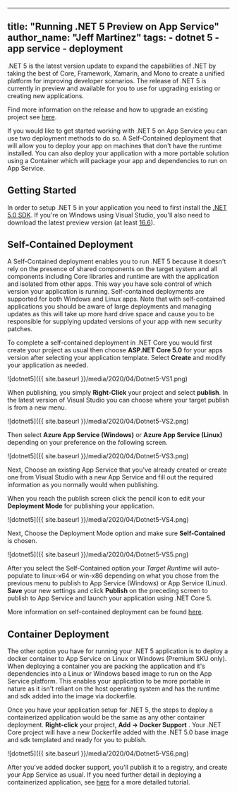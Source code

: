 
---
title: "Running .NET 5 Preview on App Service"
author_name: "Jeff Martinez"
tags:
    - dotnet 5
    - app service
    - deployment
---

.NET 5 is the latest version update to expand the capabilities of .NET by taking the best of Core, Framework, Xamarin, and Mono to create a unified platform for improving developer scenarios.  The release of .NET 5 is currently in preview and available for you to use for upgrading existing or creating new applications.

Find more information on the release and how to upgrade an existing project see [here](https://devblogs.microsoft.com/aspnet/asp-net-core-updates-in-net-5-preview-1). 

If you would like to get started working with .NET 5 on App Service you can use two deployment methods to do so.  A Self-Contained deployment that will allow you to deploy your app on machines that don't have the runtime installed. 
You can also deploy your application with a more portable solution using a Container which will package your app and dependencies to run on App Service. 

## Getting Started
In order to setup .NET 5 in your application you need to first install the [.NET 5.0 SDK]( https://dotnet.microsoft.com/download/dotnet/5.0).  If you're on Windows using Visual Studio, you'll also need to download the latest preview version (at least [16.6](https://visualstudio.microsoft.com/vs/preview/)).

## Self-Contained Deployment
A Self-Contained deployment enables you to run .NET 5 because it doesn't rely on the presence of shared components on the target system and all components including Core libraries and runtime are with the application and isolated from other apps.  This way you have sole control of which version your application is running. Self-contained deployments are supported for both Windows and Linux apps.  Note that with self-contained applications you should be aware of large deployments and managing updates as this will take up more hard drive space and cause you to be responsible for supplying updated versions of your app with new security patches.  

To complete a self-contained deployment in .NET Core you would first create your project as usual then choose **ASP.NET Core 5.0** for your apps version after selecting your application template. Select **Create** and modify your application as needed.  

![dotnet5]({{ site.baseurl }}/media/2020/04/Dotnet5-VS1.png)

When publishing, you simply **Right-Click** your project and select **publish**.  In the latest version of Visual Studio you can choose where your target publish is from a new menu.

![dotnet5]({{ site.baseurl }}/media/2020/04/Dotnet5-VS2.png)

Then select **Azure App Service (Windows)** or **Azure App Service (Linux)** depending on your preference on the following screen.

![dotnet5]({{ site.baseurl }}/media/2020/04/Dotnet5-VS3.png)

Next, Choose an existing App Service that you've already created or create one from Visual Studio with a new App Service and fill out the required information as you normally would when publishing.    

When you reach the publish screen click the pencil icon to edit your **Deployment Mode** for publishing your application.

![dotnet5]({{ site.baseurl }}/media/2020/04/Dotnet5-VS4.png)

Next, Choose the Deployment Mode option and make sure **Self-Contained** is chosen.

![dotnet5]({{ site.baseurl }}/media/2020/04/Dotnet5-VS5.png)

After you select the Self-Contained option your *Target Runtime* will auto-populate to linux-x64 or win-x86 depending on what you chose from the previous menu to publish to App Service (Windows) or App Service (Linux).
**Save** your new settings and click **Publish** on the preceding screen to publish to App Service and launch your application using .NET Core 5.

More information on self-contained deployment can be found [here](https://docs.microsoft.com/en-us/dotnet/core/deploying/).


## Container Deployment
The other option you have for running your .NET 5 application is to deploy a docker container to App Service on Linux or Windows (Premium SKU only).  When deploying a container you are packing the application and it's dependencies into a Linux or Windows based image to run on the App Service platform.  This enables your application to be more portable in nature as it isn't reliant on the host operating system and has the runtime and sdk added into the image via dockerfile.  

Once you have your application setup for .NET 5, the steps to deploy a containerized application would be the same as any other container deployment.  **Right-click** your project, **Add -> Docker Support** .  Your .NET Core project will have a new Dockerfile added with the .NET 5.0 base image and sdk templated and ready for you to publish.

![dotnet5]({{ site.baseurl }}/media/2020/04/Dotnet5-VS6.png)

After you've added docker support, you'll publish it to a registry, and create your App Service as usual.  If you need further detail in deploying a containerized application, see [here](https://docs.microsoft.com/en-us/azure/app-service/app-service-web-get-started-windows-container) for a more detailed tutorial.  
